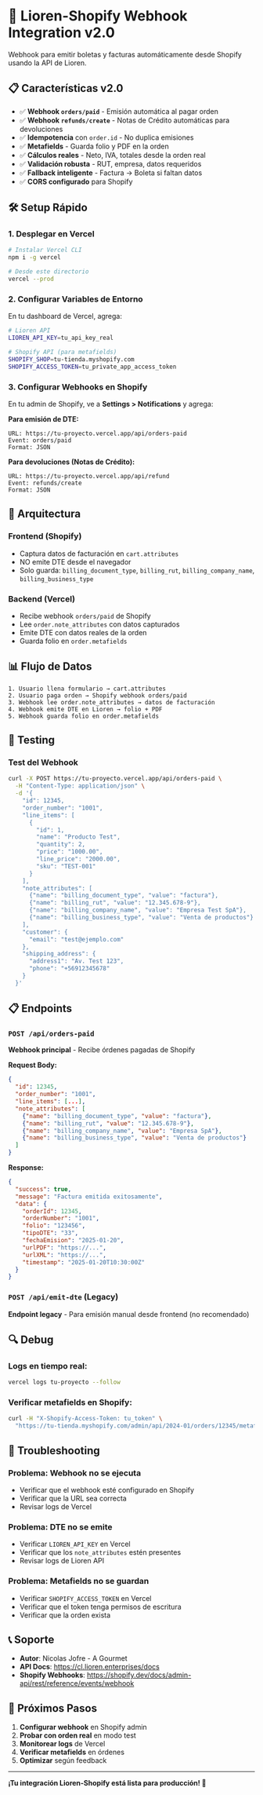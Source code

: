 # 🚀 Lioren-Shopify Webhook Integration v2.0

Webhook para emitir boletas y facturas automáticamente desde Shopify usando la API de Lioren.

## 📋 Características v2.0

* ✅ **Webhook `orders/paid`** - Emisión automática al pagar orden
* ✅ **Webhook `refunds/create`** - Notas de Crédito automáticas para devoluciones
* ✅ **Idempotencia** con `order.id` - No duplica emisiones
* ✅ **Metafields** - Guarda folio y PDF en la orden
* ✅ **Cálculos reales** - Neto, IVA, totales desde la orden real
* ✅ **Validación robusta** - RUT, empresa, datos requeridos
* ✅ **Fallback inteligente** - Factura → Boleta si faltan datos
* ✅ **CORS configurado** para Shopify

## 🛠️ Setup Rápido

### 1. Desplegar en Vercel

```bash
# Instalar Vercel CLI
npm i -g vercel

# Desde este directorio
vercel --prod
```

### 2. Configurar Variables de Entorno

En tu dashboard de Vercel, agrega:

```bash
# Lioren API
LIOREN_API_KEY=tu_api_key_real

# Shopify API (para metafields)
SHOPIFY_SHOP=tu-tienda.myshopify.com
SHOPIFY_ACCESS_TOKEN=tu_private_app_access_token
```

### 3. Configurar Webhooks en Shopify

En tu admin de Shopify, ve a **Settings > Notifications** y agrega:

**Para emisión de DTE:**
```
URL: https://tu-proyecto.vercel.app/api/orders-paid
Event: orders/paid
Format: JSON
```

**Para devoluciones (Notas de Crédito):**
```
URL: https://tu-proyecto.vercel.app/api/refund
Event: refunds/create
Format: JSON
```

## 🔧 Arquitectura

### **Frontend (Shopify)**
- Captura datos de facturación en `cart.attributes`
- NO emite DTE desde el navegador
- Solo guarda: `billing_document_type`, `billing_rut`, `billing_company_name`, `billing_business_type`

### **Backend (Vercel)**
- Recibe webhook `orders/paid` de Shopify
- Lee `order.note_attributes` con datos capturados
- Emite DTE con datos reales de la orden
- Guarda folio en `order.metafields`

## 📊 Flujo de Datos

```
1. Usuario llena formulario → cart.attributes
2. Usuario paga orden → Shopify webhook orders/paid
3. Webhook lee order.note_attributes → datos de facturación
4. Webhook emite DTE en Lioren → folio + PDF
5. Webhook guarda folio en order.metafields
```

## 🧪 Testing

### Test del Webhook

```bash
curl -X POST https://tu-proyecto.vercel.app/api/orders-paid \
  -H "Content-Type: application/json" \
  -d '{
    "id": 12345,
    "order_number": "1001",
    "line_items": [
      {
        "id": 1,
        "name": "Producto Test",
        "quantity": 2,
        "price": "1000.00",
        "line_price": "2000.00",
        "sku": "TEST-001"
      }
    ],
    "note_attributes": [
      {"name": "billing_document_type", "value": "factura"},
      {"name": "billing_rut", "value": "12.345.678-9"},
      {"name": "billing_company_name", "value": "Empresa Test SpA"},
      {"name": "billing_business_type", "value": "Venta de productos"}
    ],
    "customer": {
      "email": "test@ejemplo.com"
    },
    "shipping_address": {
      "address1": "Av. Test 123",
      "phone": "+56912345678"
    }
  }'
```

## 📋 Endpoints

### `POST /api/orders-paid`
**Webhook principal** - Recibe órdenes pagadas de Shopify

**Request Body:**
```json
{
  "id": 12345,
  "order_number": "1001",
  "line_items": [...],
  "note_attributes": [
    {"name": "billing_document_type", "value": "factura"},
    {"name": "billing_rut", "value": "12.345.678-9"},
    {"name": "billing_company_name", "value": "Empresa SpA"},
    {"name": "billing_business_type", "value": "Venta de productos"}
  ]
}
```

**Response:**
```json
{
  "success": true,
  "message": "Factura emitida exitosamente",
  "data": {
    "orderId": 12345,
    "orderNumber": "1001",
    "folio": "123456",
    "tipoDTE": "33",
    "fechaEmision": "2025-01-20",
    "urlPDF": "https://...",
    "urlXML": "https://...",
    "timestamp": "2025-01-20T10:30:00Z"
  }
}
```

### `POST /api/emit-dte` (Legacy)
**Endpoint legacy** - Para emisión manual desde frontend (no recomendado)

## 🔍 Debug

### Logs en tiempo real:
```bash
vercel logs tu-proyecto --follow
```

### Verificar metafields en Shopify:
```bash
curl -H "X-Shopify-Access-Token: tu_token" \
  "https://tu-tienda.myshopify.com/admin/api/2024-01/orders/12345/metafields.json?namespace=lioren_dte"
```

## 🚨 Troubleshooting

### **Problema: Webhook no se ejecuta**
- Verificar que el webhook esté configurado en Shopify
- Verificar que la URL sea correcta
- Revisar logs de Vercel

### **Problema: DTE no se emite**
- Verificar `LIOREN_API_KEY` en Vercel
- Verificar que los `note_attributes` estén presentes
- Revisar logs de Lioren API

### **Problema: Metafields no se guardan**
- Verificar `SHOPIFY_ACCESS_TOKEN` en Vercel
- Verificar que el token tenga permisos de escritura
- Verificar que la orden exista

## 📞 Soporte

* **Autor**: Nicolas Jofre - A Gourmet
* **API Docs**: https://cl.lioren.enterprises/docs
* **Shopify Webhooks**: https://shopify.dev/docs/admin-api/rest/reference/events/webhook

## 🎯 Próximos Pasos

1. **Configurar webhook** en Shopify admin
2. **Probar con orden real** en modo test
3. **Monitorear logs** de Vercel
4. **Verificar metafields** en órdenes
5. **Optimizar** según feedback

---

**¡Tu integración Lioren-Shopify está lista para producción! 🚀**